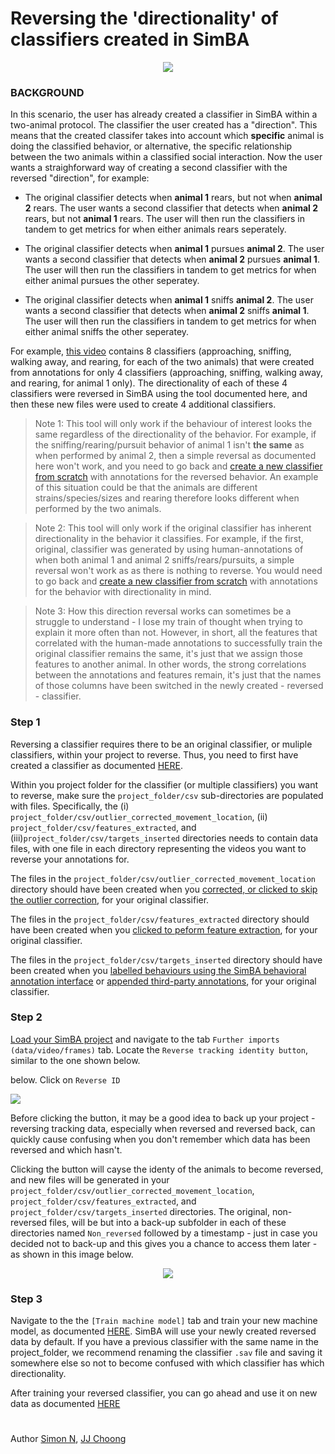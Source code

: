 # Reversing the 'directionality' of classifiers created in SimBA

<p align="center">
<img src="https://github.com/sgoldenlab/simba/blob/master/images/reversering_1.PNG" />
</p>

### BACKGROUND

In this scenario, the user has already created a classifier in SimBA within a two-animal protocol. The classifier the user created has a "direction". This means that the created classifer takes into account which **specific** animal is doing the classified behavior, or alternative, the specific relationship between the two animals within a classified social interaction. Now the user wants a straighforward way of creating a second classifier with the reversed "direction", for example: 

* The original classifier detects when **animal 1** rears, but not when **animal 2** rears. The user wants a second classifier that detects when **animal 2** rears, but not **animal 1** rears. The user will then run the classifiers in tandem to get metrics for when either animals rears seperately. 

* The original classifier detects when **animal 1** pursues **animal 2**. The user wants a second classifier that detects when **animal 2** pursues **animal 1**. The user will then run the classifiers in tandem to get metrics for when either animal pursues the other seperatey.

* The original classifier detects when **animal 1** sniffs **animal 2**. The user wants a second classifier that detects when **animal 2** sniffs **animal 1**. The user will then run the classifiers in tandem to get metrics for when either animal sniffs the other seperatey. 

For example, [this video](https://www.youtube.com/watch?v=0OIFysQvUCI&list=PLi5Vwf0hhy1R6NDQJ3U28MOUJPfl2YWYl&index=17) contains 8 classifiers 
(approaching, sniffing, walking away, and rearing, for each of the two animals) that were created from annotations for only 4 classifiers (approaching, sniffing, walking away, and rearing, for animal 1 only). The directionality of each of these 4 classifiers were reversed in SimBA using the tool documented here, and then these new files were used to create 4 additional classifiers. 

>Note 1: This tool will only work if the behaviour of interest looks the same regardless of the directionality of the behavior. For example, if the sniffing/rearing/pursuit behavior of animal 1 isn't **the same** as when performed by animal 2, then a simple reversal as documented here won't work, and you need to go back and [create a new classifier from scratch](https://github.com/sgoldenlab/simba/blob/master/docs/Scenario1.md) with annotations for the reversed behavior. An example of this situation could be that the animals are different strains/species/sizes and rearing therefore looks different when performed by the two animals.

>Note 2: This tool will only work if the original classifier has inherent directionality in the behavior it classifies. For example, if the first, original, classifier was generated by using human-annotations of when both animal 1 and animal 2 sniffs/rears/pursuits, a simple reversal won't work as as there is nothing to reverse. You would need to go back and [create a new classifier from scratch](https://github.com/sgoldenlab/simba/blob/master/docs/Scenario1.md) with annotations for the behavior with directionality in mind.

>Note 3: How this direction reversal works can sometimes be a struggle to understand - I lose my train of thought when trying to explain it more often than not. However, in short, all the features that correlated with the human-made annotations to successfully train the original classifier remains the same, it's just that we assign those features to another animal. In other words, the strong correlations between the annotations and features remain, it's just that the names of those columns have been switched in the newly created - reversed - classifier.  


### Step 1 

Reversing a classifier requires there to be an original classifier, or muliple classifiers, within your project to reverse. Thus, you need to first have created a classifier as documented [HERE](https://github.com/sgoldenlab/simba/blob/master/docs/Scenario1.md).

Within you project folder for the classifier (or multiple classifiers) you want to reverse, make sure the `project_folder/csv` sub-directories are populated with files. Specifically, the (i) `project_folder/csv/outlier_corrected_movement_location`, (ii) `project_folder/csv/features_extracted`, and (iii)`project_folder/csv/targets_inserted` directories needs to contain data files, with one file in each directory representing the videos you want to reverse your annotations for. 

The files in the `project_folder/csv/outlier_corrected_movement_location` directory should have been created when you [corrected, or clicked to skip the outlier correction](https://github.com/sgoldenlab/simba/blob/master/docs/tutorial.md#step-4-outlier-correction), for your original classifier. 

The files in the `project_folder/csv/features_extracted` directory should have been created when you [clicked to peform feature extraction](https://github.com/sgoldenlab/simba/blob/master/docs/tutorial.md#step-5-extract-features), for your original classifier. 

The files in the `project_folder/csv/targets_inserted` directory should have been created when you [labelled behaviours using the SimBA behavioral annotation interface](https://github.com/sgoldenlab/simba/blob/master/docs/tutorial.md#step-6-label-behavior) or [appended third-party annotations](https://github.com/sgoldenlab/simba/blob/master/docs/third_party_annot.md), for your original classifier. 

### Step 2

[Load your SimBA project](https://github.com/sgoldenlab/simba/blob/master/docs/tutorial.md#step-1-load-project-config) and navigate to the tab `Further imports (data/video/frames)` tab. Locate the `Reverse tracking identity button`, similar to the one shown below. 

below. Click on `Reverse ID`
<p align="left">
<img src=/images/reverseid.PNG />
</p>

Before clicking the button, it may be a good idea to back up your project - reversing tracking data, especially when reversed and reversed back, can quickly cause confusing when you don't remember which data has been reversed and which hasn't. 

Clicking the button will cayse the identy of the animals to become reversed, and new files will be generated in your `project_folder/csv/outlier_corrected_movement_location`, `project_folder/csv/features_extracted`, and `project_folder/csv/targets_inserted` directories. The original, non-reversed files, will be but into a back-up subfolder in each of these directories named `Non_reversed` followed by a timestamp - just in case you decided not to back-up and this gives you a chance to access them later - as shown in this image below. 

<p align="center">
<img src=/images/reversebackend.PNG />
</p>

### Step 3

Navigate to the the `[Train machine model]` tab and train your new machine model, as documented [HERE](https://github.com/sgoldenlab/simba/blob/master/docs/tutorial.md#step-7-train-machine-model). SimBA will use your newly created reversed data by default. If you have a previous classifier with the same name in the project_folder, we recommend renaming the classifier `.sav` file and saving it somewhere else so not to become confused with which classifier has which directionality. 

After training your reversed classifier, you can go ahead and use it on new data as documented [HERE](https://github.com/sgoldenlab/simba/blob/master/docs/Scenario2.md#part-3-run-the-classifier-on-new-data)



#
Author [Simon N](https://github.com/sronilsson), [JJ Choong](https://github.com/inoejj)



